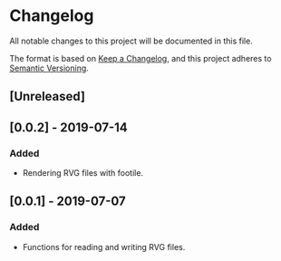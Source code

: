 # Changelog
All notable changes to this project will be documented in this file.

The format is based on [Keep a Changelog](https://keepachangelog.com/en/1.0.0/),
and this project adheres to [Semantic Versioning](https://code.plopgrizzly.com/semver/).

## [Unreleased]

## [0.0.2] - 2019-07-14
### Added
- Rendering RVG files with footile.

## [0.0.1] - 2019-07-07
### Added
- Functions for reading and writing RVG files.
